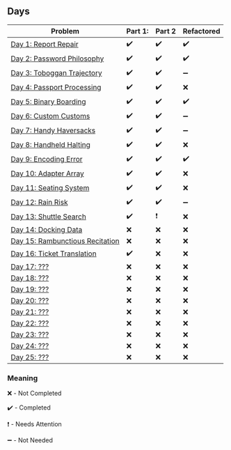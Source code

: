 ## Days

| Problem | Part 1: | Part 2 | Refactored |
| ------- | ------- | ------ | ---------- |
| [Day 1: Report Repair](2020day1) | :heavy_check_mark: | :heavy_check_mark: | :heavy_check_mark: |
| [Day 2: Password Philosophy](2020day2) | :heavy_check_mark: | :heavy_check_mark: | :heavy_check_mark: |
| [Day 3: Toboggan Trajectory](2020day3) | :heavy_check_mark: | :heavy_check_mark: | :heavy_minus_sign: |
| [Day 4: Passport Processing](2020day4) | :heavy_check_mark: | :heavy_check_mark: | :x: |
| [Day 5: Binary Boarding](2020day5) | :heavy_check_mark: | :heavy_check_mark: | :heavy_check_mark: |
| [Day 6: Custom Customs](2020day6) | :heavy_check_mark: | :heavy_check_mark: | :heavy_minus_sign: |
| [Day 7: Handy Haversacks](2020day7) | :heavy_check_mark: | :heavy_check_mark: | :heavy_minus_sign: |
| [Day 8: Handheld Halting](2020day8) | :heavy_check_mark: | :heavy_check_mark: | :x: |
| [Day 9: Encoding Error](2020day9) | :heavy_check_mark: | :heavy_check_mark: | :heavy_check_mark: |
| [Day 10: Adapter Array](2020day10) | :heavy_check_mark: | :heavy_check_mark: | :x: |
| [Day 11: Seating System](2020day11) | :heavy_check_mark: | :heavy_check_mark: | :x: |
| [Day 12: Rain Risk](2020day12) | :heavy_check_mark: | :heavy_check_mark: | :heavy_minus_sign: |
| [Day 13: Shuttle Search](2020day13) | :heavy_check_mark: | :heavy_exclamation_mark: | :x: |
| [Day 14: Docking Data](2020day14) | :x: | :x: | :x: |
| [Day 15: Rambunctious Recitation](2020day15) | :x: | :x: | :x: |
| [Day 16: Ticket Translation](2020day16) | :heavy_check_mark: | :x: | :x: |
| [Day 17: ???](.) | :x: | :x: | :x: |
| [Day 18: ???](.) | :x: | :x: | :x: |
| [Day 19: ???](.) | :x: | :x: | :x: |
| [Day 20: ???](.) | :x: | :x: | :x: |
| [Day 21: ???](.) | :x: | :x: | :x: |
| [Day 22: ???](.) | :x: | :x: | :x: |
| [Day 23: ???](.) | :x: | :x: | :x: |
| [Day 24: ???](.) | :x: | :x: | :x: |
| [Day 25: ???](.) | :x: | :x: | :x: |

### Meaning

:x: - Not Completed

:heavy_check_mark: - Completed

:heavy_exclamation_mark: - Needs Attention

:heavy_minus_sign: - Not Needed
